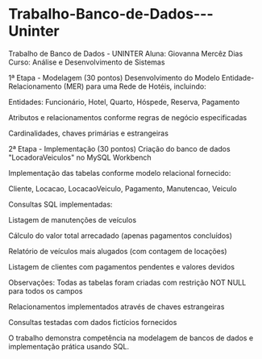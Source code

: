 # Trabalho-Banco-de-Dados---Uninter
Trabalho de Banco de Dados - UNINTER
Aluna: Giovanna Mercêz Dias
Curso: Análise e Desenvolvimento de Sistemas

1ª Etapa - Modelagem (30 pontos)
Desenvolvimento do Modelo Entidade-Relacionamento (MER) para uma Rede de Hotéis, incluindo:

Entidades: Funcionário, Hotel, Quarto, Hóspede, Reserva, Pagamento

Atributos e relacionamentos conforme regras de negócio especificadas

Cardinalidades, chaves primárias e estrangeiras

2ª Etapa - Implementação (30 pontos)
Criação do banco de dados "LocadoraVeiculos" no MySQL Workbench

Implementação das tabelas conforme modelo relacional fornecido:

Cliente, Locacao, LocacaoVeiculo, Pagamento, Manutencao, Veiculo

Consultas SQL implementadas:

Listagem de manutenções de veículos

Cálculo do valor total arrecadado (apenas pagamentos concluídos)

Relatório de veículos mais alugados (com contagem de locações)

Listagem de clientes com pagamentos pendentes e valores devidos

Observações:
Todas as tabelas foram criadas com restrição NOT NULL para todos os campos

Relacionamentos implementados através de chaves estrangeiras

Consultas testadas com dados fictícios fornecidos

O trabalho demonstra competência na modelagem de bancos de dados e implementação prática usando SQL.


